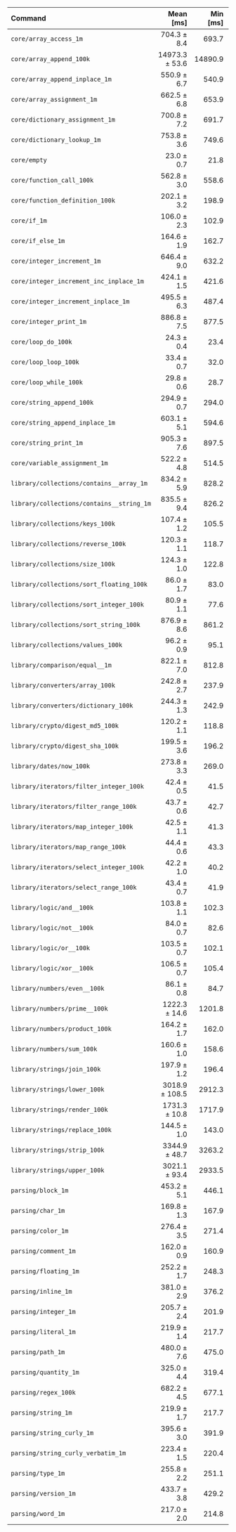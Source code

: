 | Command | Mean [ms] | Min [ms] | Max [ms] |
|:---|---:|---:|---:|
| `core/array_access_1m` | 704.3 ± 8.4 | 693.7 | 721.5 | 30.68 ± 0.97 |
| `core/array_append_100k` | 14973.3 ± 53.6 | 14890.9 | 15077.8 | 652.21 ± 19.20 |
| `core/array_append_inplace_1m` | 550.9 ± 6.7 | 540.9 | 559.9 | 24.00 ± 0.76 |
| `core/array_assignment_1m` | 662.5 ± 6.8 | 653.9 | 674.8 | 28.86 ± 0.89 |
| `core/dictionary_assignment_1m` | 700.8 ± 7.2 | 691.7 | 717.5 | 30.53 ± 0.95 |
| `core/dictionary_lookup_1m` | 753.8 ± 3.6 | 749.6 | 760.8 | 32.83 ± 0.97 |
| `core/empty` | 23.0 ± 0.7 | 21.8 | 25.8 |
| `core/function_call_100k` | 562.8 ± 3.0 | 558.6 | 569.8 | 24.51 ± 0.73 |
| `core/function_definition_100k` | 202.1 ± 3.2 | 198.9 | 212.5 | 8.80 ± 0.29 |
| `core/if_1m` | 106.0 ± 2.3 | 102.9 | 111.5 | 4.62 ± 0.17 |
| `core/if_else_1m` | 164.6 ± 1.9 | 162.7 | 169.2 | 7.17 ± 0.23 |
| `core/integer_increment_1m` | 646.4 ± 9.0 | 632.2 | 662.1 | 28.15 ± 0.91 |
| `core/integer_increment_inc_inplace_1m` | 424.1 ± 1.5 | 421.6 | 426.2 | 18.47 ± 0.54 |
| `core/integer_increment_inplace_1m` | 495.5 ± 6.3 | 487.4 | 507.9 | 21.58 ± 0.69 |
| `core/integer_print_1m` | 886.8 ± 7.5 | 877.5 | 901.5 | 38.63 ± 1.17 |
| `core/loop_do_100k` | 24.3 ± 0.4 | 23.4 | 25.5 | 1.06 ± 0.04 |
| `core/loop_loop_100k` | 33.4 ± 0.7 | 32.0 | 36.9 | 1.45 ± 0.05 |
| `core/loop_while_100k` | 29.8 ± 0.6 | 28.7 | 32.6 | 1.30 ± 0.05 |
| `core/string_append_100k` | 294.9 ± 0.7 | 294.0 | 296.2 | 12.85 ± 0.38 |
| `core/string_append_inplace_1m` | 603.1 ± 5.1 | 594.6 | 611.7 | 26.27 ± 0.80 |
| `core/string_print_1m` | 905.3 ± 7.6 | 897.5 | 924.2 | 39.44 ± 1.20 |
| `core/variable_assignment_1m` | 522.2 ± 4.8 | 514.5 | 530.9 | 22.75 ± 0.70 |
| `library/collections/contains__array_1m` | 834.2 ± 5.9 | 828.2 | 843.0 | 36.33 ± 1.09 |
| `library/collections/contains__string_1m` | 835.5 ± 9.4 | 826.2 | 858.8 | 36.39 ± 1.14 |
| `library/collections/keys_100k` | 107.4 ± 1.2 | 105.5 | 112.0 | 4.68 ± 0.15 |
| `library/collections/reverse_100k` | 120.3 ± 1.1 | 118.7 | 122.5 | 5.24 ± 0.16 |
| `library/collections/size_100k` | 124.3 ± 1.0 | 122.8 | 127.7 | 5.42 ± 0.16 |
| `library/collections/sort_floating_100k` | 86.0 ± 1.7 | 83.0 | 89.9 | 3.75 ± 0.13 |
| `library/collections/sort_integer_100k` | 80.9 ± 1.1 | 77.6 | 83.2 | 3.52 ± 0.11 |
| `library/collections/sort_string_100k` | 876.9 ± 8.6 | 861.2 | 889.4 | 38.20 ± 1.18 |
| `library/collections/values_100k` | 96.2 ± 0.9 | 95.1 | 99.0 | 4.19 ± 0.13 |
| `library/comparison/equal__1m` | 822.1 ± 7.0 | 812.8 | 834.4 | 35.81 ± 1.09 |
| `library/converters/array_100k` | 242.8 ± 2.7 | 237.9 | 247.7 | 10.58 ± 0.33 |
| `library/converters/dictionary_100k` | 244.3 ± 1.3 | 242.9 | 247.0 | 10.64 ± 0.32 |
| `library/crypto/digest_md5_100k` | 120.2 ± 1.1 | 118.8 | 124.8 | 5.24 ± 0.16 |
| `library/crypto/digest_sha_100k` | 199.5 ± 3.6 | 196.2 | 209.6 | 8.69 ± 0.30 |
| `library/dates/now_100k` | 273.8 ± 3.3 | 269.0 | 279.6 | 11.93 ± 0.38 |
| `library/iterators/filter_integer_100k` | 42.4 ± 0.5 | 41.5 | 44.7 | 1.84 ± 0.06 |
| `library/iterators/filter_range_100k` | 43.7 ± 0.6 | 42.7 | 46.1 | 1.90 ± 0.06 |
| `library/iterators/map_integer_100k` | 42.5 ± 1.1 | 41.3 | 49.3 | 1.85 ± 0.07 |
| `library/iterators/map_range_100k` | 44.4 ± 0.6 | 43.3 | 47.6 | 1.94 ± 0.06 |
| `library/iterators/select_integer_100k` | 42.2 ± 1.0 | 40.2 | 44.9 | 1.84 ± 0.07 |
| `library/iterators/select_range_100k` | 43.4 ± 0.7 | 41.9 | 45.8 | 1.89 ± 0.06 |
| `library/logic/and__100k` | 103.8 ± 1.1 | 102.3 | 108.6 | 4.52 ± 0.14 |
| `library/logic/not__100k` | 84.0 ± 0.7 | 82.6 | 85.1 | 3.66 ± 0.11 |
| `library/logic/or__100k` | 103.5 ± 0.7 | 102.1 | 104.9 | 4.51 ± 0.13 |
| `library/logic/xor__100k` | 106.5 ± 0.7 | 105.4 | 108.2 | 4.64 ± 0.14 |
| `library/numbers/even__100k` | 86.1 ± 0.8 | 84.7 | 89.0 | 3.75 ± 0.11 |
| `library/numbers/prime__100k` | 1222.3 ± 14.6 | 1201.8 | 1249.1 | 53.24 ± 1.68 |
| `library/numbers/product_100k` | 164.2 ± 1.7 | 162.0 | 169.7 | 7.15 ± 0.22 |
| `library/numbers/sum_100k` | 160.6 ± 1.0 | 158.6 | 162.4 | 7.00 ± 0.21 |
| `library/strings/join_100k` | 197.9 ± 1.2 | 196.4 | 200.6 | 8.62 ± 0.26 |
| `library/strings/lower_100k` | 3018.9 ± 108.5 | 2912.3 | 3222.3 | 131.50 ± 6.09 |
| `library/strings/render_100k` | 1731.3 ± 10.8 | 1717.9 | 1747.2 | 75.41 ± 2.25 |
| `library/strings/replace_100k` | 144.5 ± 1.0 | 143.0 | 146.8 | 6.29 ± 0.19 |
| `library/strings/strip_100k` | 3344.9 ± 48.7 | 3263.2 | 3422.8 | 145.70 ± 4.76 |
| `library/strings/upper_100k` | 3021.1 ± 93.4 | 2933.5 | 3191.4 | 131.59 ± 5.60 |
| `parsing/block_1m` | 453.2 ± 5.1 | 446.1 | 459.6 | 19.74 ± 0.62 |
| `parsing/char_1m` | 169.8 ± 1.3 | 167.9 | 172.0 | 7.40 ± 0.22 |
| `parsing/color_1m` | 276.4 ± 3.5 | 271.4 | 282.6 | 12.04 ± 0.38 |
| `parsing/comment_1m` | 162.0 ± 0.9 | 160.9 | 164.3 | 7.06 ± 0.21 |
| `parsing/floating_1m` | 252.2 ± 1.7 | 248.3 | 254.5 | 10.99 ± 0.33 |
| `parsing/inline_1m` | 381.0 ± 2.9 | 376.2 | 385.9 | 16.60 ± 0.50 |
| `parsing/integer_1m` | 205.7 ± 2.4 | 201.9 | 209.5 | 8.96 ± 0.28 |
| `parsing/literal_1m` | 219.9 ± 1.4 | 217.7 | 222.2 | 9.58 ± 0.29 |
| `parsing/path_1m` | 480.0 ± 7.6 | 475.0 | 500.2 | 20.91 ± 0.69 |
| `parsing/quantity_1m` | 325.0 ± 4.4 | 319.4 | 332.6 | 14.16 ± 0.46 |
| `parsing/regex_100k` | 682.2 ± 4.5 | 677.1 | 688.8 | 29.72 ± 0.89 |
| `parsing/string_1m` | 219.9 ± 1.7 | 217.7 | 223.1 | 9.58 ± 0.29 |
| `parsing/string_curly_1m` | 395.6 ± 3.0 | 391.9 | 402.4 | 17.23 ± 0.52 |
| `parsing/string_curly_verbatim_1m` | 223.4 ± 1.5 | 220.4 | 226.4 | 9.73 ± 0.29 |
| `parsing/type_1m` | 255.8 ± 2.2 | 251.1 | 259.0 | 11.14 ± 0.34 |
| `parsing/version_1m` | 433.7 ± 3.8 | 429.2 | 441.2 | 18.89 ± 0.58 |
| `parsing/word_1m` | 217.0 ± 2.0 | 214.8 | 221.3 | 9.45 ± 0.29 |
